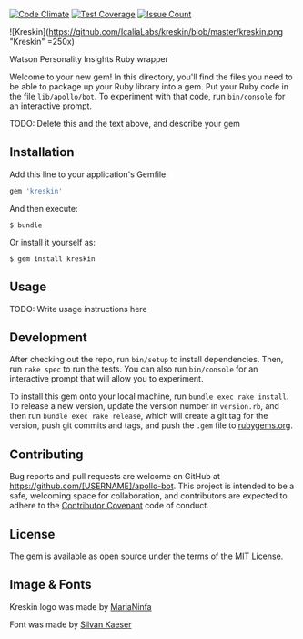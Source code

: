 [![Code Climate](https://codeclimate.com/repos/581760cdbe815c29e20045b5/badges/c73deabc9bfe6628467c/gpa.svg)](https://codeclimate.com/repos/581760cdbe815c29e20045b5/feed)
[![Test Coverage](https://codeclimate.com/repos/581760cdbe815c29e20045b5/badges/c73deabc9bfe6628467c/coverage.svg)](https://codeclimate.com/repos/581760cdbe815c29e20045b5/coverage)
[![Issue Count](https://codeclimate.com/repos/581760cdbe815c29e20045b5/badges/c73deabc9bfe6628467c/issue_count.svg)](https://codeclimate.com/repos/581760cdbe815c29e20045b5/feed)


![Kreskin](https://github.com/IcaliaLabs/kreskin/blob/master/kreskin.png "Kreskin" =250x)

Watson Personality Insights Ruby wrapper

Welcome to your new gem! In this directory, you'll find the files you need to be able to package up your Ruby library into a gem. Put your Ruby code in the file `lib/apollo/bot`. To experiment with that code, run `bin/console` for an interactive prompt.

TODO: Delete this and the text above, and describe your gem

## Installation

Add this line to your application's Gemfile:

```ruby
gem 'kreskin'
```

And then execute:

    $ bundle

Or install it yourself as:

    $ gem install kreskin

## Usage

TODO: Write usage instructions here

## Development

After checking out the repo, run `bin/setup` to install dependencies. Then, run `rake spec` to run the tests. You can also run `bin/console` for an interactive prompt that will allow you to experiment.

To install this gem onto your local machine, run `bundle exec rake install`. To release a new version, update the version number in `version.rb`, and then run `bundle exec rake release`, which will create a git tag for the version, push git commits and tags, and push the `.gem` file to [rubygems.org](https://rubygems.org).

## Contributing

Bug reports and pull requests are welcome on GitHub at https://github.com/[USERNAME]/apollo-bot. This project is intended to be a safe, welcoming space for collaboration, and contributors are expected to adhere to the [Contributor Covenant](http://contributor-covenant.org) code of conduct.

## License

The gem is available as open source under the terms of the [MIT License](http://opensource.org/licenses/MIT).

## Image & Fonts

Kreskin logo was made by [MariaNinfa](https://dribbble.com/marianynfa)

Font was made by [Silvan Kaeser](http://www.planet-luzern.ch/)
